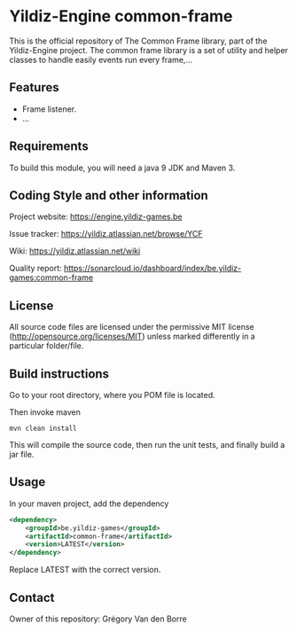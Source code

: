 # Yildiz-Engine common-frame

This is the official repository of The Common Frame library, part of the Yildiz-Engine project.
The common frame library is a set of utility and helper classes to handle easily events run every frame,...

## Features

* Frame listener.
* ...

## Requirements

To build this module, you will need a java 9 JDK and Maven 3.

## Coding Style and other information

Project website:
https://engine.yildiz-games.be

Issue tracker:
https://yildiz.atlassian.net/browse/YCF

Wiki:
https://yildiz.atlassian.net/wiki

Quality report:
https://sonarcloud.io/dashboard/index/be.yildiz-games:common-frame

## License

All source code files are licensed under the permissive MIT license
(http://opensource.org/licenses/MIT) unless marked differently in a particular folder/file.

## Build instructions

Go to your root directory, where you POM file is located.

Then invoke maven

	mvn clean install

This will compile the source code, then run the unit tests, and finally build a jar file.

## Usage

In your maven project, add the dependency

```xml
<dependency>
    <groupId>be.yildiz-games</groupId>
    <artifactId>common-frame</artifactId>
    <version>LATEST</version>
</dependency>
```
Replace LATEST with the correct version.

## Contact
Owner of this repository: Grégory Van den Borre
